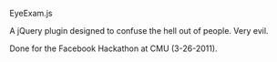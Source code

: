 EyeExam.js

A jQuery plugin designed to confuse the hell out of people.  Very evil.  

Done for the Facebook Hackathon at CMU (3-26-2011).
